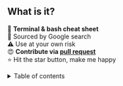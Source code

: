 <div id='section-id-2'/>

## What is it?
📃 **Terminal & bash cheat sheet**<br>
🙈 Sourced by Google search<br>
⚠️ Use at your own risk<br>
😍 **Contribute via [pull request](https://github.com/IGPenguin/terminal-cheat-sheet/pulls)**<br>
⭐️ Hit the star button, make me happy

<details>
<summary>Table of contents</summary>
- [What is it?](#section-id-2)
- [Basic bash syntax](#section-id-9)
  - [Command chaining](#section-id-10)
  - [Variable comparsion](#section-id-17)
    - [Integer comparison operators](#section-id-22)
    - [String comparison operators](#section-id-31)
- [Useful terminal commands](#section-id-43)
  - [man](#section-id-44)
  - [curl](#section-id-46)
  - [grep](#section-id-48)
  - [sort](#section-id-56)
  - [tr](#section-id-58)
  - [awk](#section-id-60)
  - [file](#section-id-62)
- [Oneliners](#section-id-65)
  - [Run remote script](#section-id-66)
  - [Command result if](#section-id-68)
  - [Var is number](#section-id-70)
  - [Remove suff/pre-fix](#section-id-72)
  - [Format output into columns](#section-id-75)
  - [Schedule command](#section-id-77)
  - [Remove trailing carriage return](#section-id-79)
  - [Colorized output](#section-id-81)
- [Code snippets](#section-id-85)
- [Git](#section-id-88)
- [Terminal shortcuts](#section-id-96)
<details>

<div id='section-id-9'/>

## Basic bash syntax
<div id='section-id-10'/>

### Command chaining
`command1; command2; command3;` - execute command regardless of success of the previous command<br>
`command1 && command2` - execute command2 if command1 executed successfully (exit code 0)<br>
`command1 || command2` - execute command2 if command1 execution failed (exit code != 0)<br>
`command1 &` - execute command as a background task<br>
`wait` - wait until triggered background tasks are done

<div id='section-id-17'/>

### Variable comparsion
`if [ "$var" -eq 1 ]`<br>
Always use **spaces between brackets and the condition** <br>
Always **quote a tested variable**<br>

<div id='section-id-22'/>

#### Integer comparison operators
**-eq** - equal to `if [ "$a" -eq "$b" ]`<br>
**-ne** - not equal to `if [ "$a" -ne "$b" ]`<br>
**-gt** - greater than if `[ "$a" -gt "$b" ]`<br>
**-ge** - greater than or equal to if `[ "$a" -ge "$b" ]`<br>
**-lt** - less than `if [ "$a" -lt "$b" ]`<br>
**-le** - less than or equal to `if [ "$a" -le "$b" ]`<br>
**\<, \<=, >, >=**  - within double parentheses `(("$a" < "$b"))`<br>

<div id='section-id-31'/>

#### String comparison operators
**-n** - string is not null `if [ -n "$string" ]`<br>
**-z** - string is null, that is, has zero length `if [ -z "$string" ]`<br>
**= or ==** - equal to, `if [ "$a" = "$b" ]`<br>
**!=** - not equal to, if [ "$a" != "$b" ]<br>
The == comparison operator behaves differently within a double-brackets test than within single brackets<br>
`[[ $a == z* ]]`   - true if $a starts with an "z" (pattern matching)<br>
`[[ $a == "z*" ]]` or `[ "$a" == "z*" ]` - true if $a is equal to z* (literal matching)<br>
`[ $a == z* ]` - file globbing and word splitting take place<br>
\< - less than, in ASCII alphabetical order, if [[ "$a" < "$b" ]], if [ "$a" \< "$b" ]<br>
\> - greater than, in ASCII alphabetical order, if [[ "$a" > "$b" ]], if [ "$a" \> "$b" ]<br>

<div id='section-id-43'/>

## Useful terminal commands
<div id='section-id-44'/>

### man
`man <command>` - show command manual, exit with q
<div id='section-id-46'/>

### curl
`curl -o <filename> -k <url>` - download file from url
<div id='section-id-48'/>

### grep
`grep <text>` - find lines containing \<text><br>
`grep ^<text>` - find \<text> at the start of a line<br>
`grep <text>$` - find \<text> at the end of a line<br>
`grep <text>.` - find line with \<text> and exactly one character immediately after it<br>
`grep <text>.?` - find line with \<text> and one optional character immediately after it<br>
`grep <text>Z+` - find line with \<text> and one or more Z characters immediately after it<br>
`grep <text>*` - find line with \<text> and any number of characters immediately after it<br>
<div id='section-id-56'/>

### sort
`sort -u` - strip duplicate lines
<div id='section-id-58'/>

### tr
`echo "some.string.with.dots" | tr . _` - replace dots with underscores
<div id='section-id-60'/>

### awk
`cat <some-file> | awk '{print $2}'` - get second word from each line
<div id='section-id-62'/>

### file
`file image_file.jpg` - file information including image resolution etc

<div id='section-id-65'/>

## Oneliners
<div id='section-id-66'/>

### Run remote script
`curl -L https://raw.githubusercontent.com/dummyuser/great-repo/master/install.sh | bash`
<div id='section-id-68'/>

### Command result if
`[ $(id -u) -eq 0 ] && return $TRUE || return $FALSE`
<div id='section-id-70'/>

### Var is number
`[ "$VAR" =~ ^[0-9]+$ ]`
<div id='section-id-72'/>

### Remove suff/pre-fix
`foo=${string#"$prefix"}`<br>
`foo=${foo%"$suffix"}`<br>
<div id='section-id-75'/>

### Format output into columns
`echo <tbd> | column`
<div id='section-id-77'/>

### Schedule command
`<cmd> | at <time>` - run command at scheduled time
<div id='section-id-79'/>

### Remove trailing carriage return
`echo "<some-text-with-newline>" | tr -d '\r'`
<div id='section-id-81'/>

### Colorized output
`tput setaf 1; echo WARNING; tput sgr0;`<br>
[Output color codes](https://unix.stackexchange.com/questions/269077/tput-setaf-color-table-how-to-determine-color-codes)<br>

<div id='section-id-85'/>

## Code snippets
[Argument handling](https://github.com/IntergalacticPenguin/mobile-toolkit/blob/master/android/aoptions)

<div id='section-id-88'/>

## Git
`git reset --soft` - cancel commits, keep changes<br>
`git branch -m new-name` - rename local branch<br>
`git branch -d <branch_name> - delete local branch`<br>
`git commit --amend` - add to previous commit<br>
`git remote prune origin` - remove merged branches<br>
[Code conflict resolution command line manual](https://help.github.com/en/articles/resolving-a-merge-conflict-using-the-command-line)<br>

<div id='section-id-96'/>

## Terminal shortcuts
ctrl+u - stash command<br>
ctrl+y - pop stash<br>
ctrl+l - clear<br>
